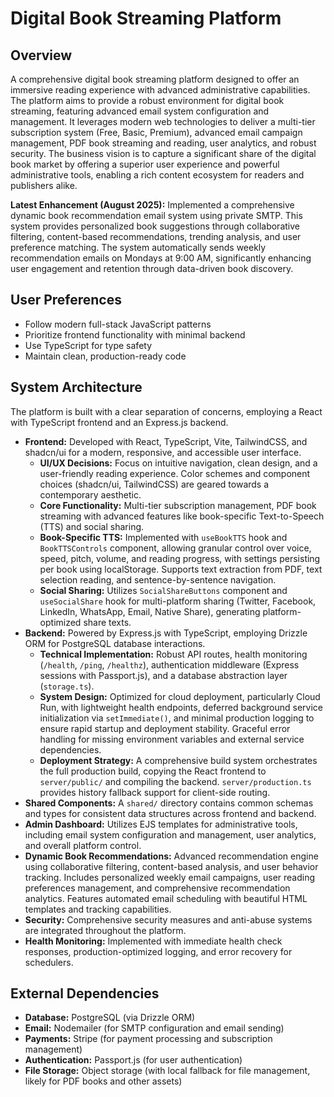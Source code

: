 # Digital Book Streaming Platform

## Overview
A comprehensive digital book streaming platform designed to offer an immersive reading experience with advanced administrative capabilities. The platform aims to provide a robust environment for digital book streaming, featuring advanced email system configuration and management. It leverages modern web technologies to deliver a multi-tier subscription system (Free, Basic, Premium), advanced email campaign management, PDF book streaming and reading, user analytics, and robust security. The business vision is to capture a significant share of the digital book market by offering a superior user experience and powerful administrative tools, enabling a rich content ecosystem for readers and publishers alike.

**Latest Enhancement (August 2025):** Implemented a comprehensive dynamic book recommendation email system using private SMTP. This system provides personalized book suggestions through collaborative filtering, content-based recommendations, trending analysis, and user preference matching. The system automatically sends weekly recommendation emails on Mondays at 9:00 AM, significantly enhancing user engagement and retention through data-driven book discovery.

## User Preferences
- Follow modern full-stack JavaScript patterns
- Prioritize frontend functionality with minimal backend
- Use TypeScript for type safety
- Maintain clean, production-ready code

## System Architecture
The platform is built with a clear separation of concerns, employing a React with TypeScript frontend and an Express.js backend.
- **Frontend:** Developed with React, TypeScript, Vite, TailwindCSS, and shadcn/ui for a modern, responsive, and accessible user interface.
  - **UI/UX Decisions:** Focus on intuitive navigation, clean design, and a user-friendly reading experience. Color schemes and component choices (shadcn/ui, TailwindCSS) are geared towards a contemporary aesthetic.
  - **Core Functionality:** Multi-tier subscription management, PDF book streaming with advanced features like book-specific Text-to-Speech (TTS) and social sharing.
  - **Book-Specific TTS:** Implemented with `useBookTTS` hook and `BookTTSControls` component, allowing granular control over voice, speed, pitch, volume, and reading progress, with settings persisting per book using localStorage. Supports text extraction from PDF, text selection reading, and sentence-by-sentence navigation.
  - **Social Sharing:** Utilizes `SocialShareButtons` component and `useSocialShare` hook for multi-platform sharing (Twitter, Facebook, LinkedIn, WhatsApp, Email, Native Share), generating platform-optimized share texts.
- **Backend:** Powered by Express.js with TypeScript, employing Drizzle ORM for PostgreSQL database interactions.
  - **Technical Implementation:** Robust API routes, health monitoring (`/health`, `/ping`, `/healthz`), authentication middleware (Express sessions with Passport.js), and a database abstraction layer (`storage.ts`).
  - **System Design:** Optimized for cloud deployment, particularly Cloud Run, with lightweight health endpoints, deferred background service initialization via `setImmediate()`, and minimal production logging to ensure rapid startup and deployment stability. Graceful error handling for missing environment variables and external service dependencies.
  - **Deployment Strategy:** A comprehensive build system orchestrates the full production build, copying the React frontend to `server/public/` and compiling the backend. `server/production.ts` provides history fallback support for client-side routing.
- **Shared Components:** A `shared/` directory contains common schemas and types for consistent data structures across frontend and backend.
- **Admin Dashboard:** Utilizes EJS templates for administrative tools, including email system configuration and management, user analytics, and overall platform control.
- **Dynamic Book Recommendations:** Advanced recommendation engine using collaborative filtering, content-based analysis, and user behavior tracking. Includes personalized weekly email campaigns, user reading preferences management, and comprehensive recommendation analytics. Features automated email scheduling with beautiful HTML templates and tracking capabilities.
- **Security:** Comprehensive security measures and anti-abuse systems are integrated throughout the platform.
- **Health Monitoring:** Implemented with immediate health check responses, production-optimized logging, and error recovery for schedulers.

## External Dependencies
- **Database:** PostgreSQL (via Drizzle ORM)
- **Email:** Nodemailer (for SMTP configuration and email sending)
- **Payments:** Stripe (for payment processing and subscription management)
- **Authentication:** Passport.js (for user authentication)
- **File Storage:** Object storage (with local fallback for file management, likely for PDF books and other assets)
```